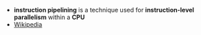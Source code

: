 - **instruction pipelining** is a technique used for **instruction-level parallelism** within a **CPU**
- [Wikipedia](https://en.wikipedia.org/wiki/Instruction_pipelining)